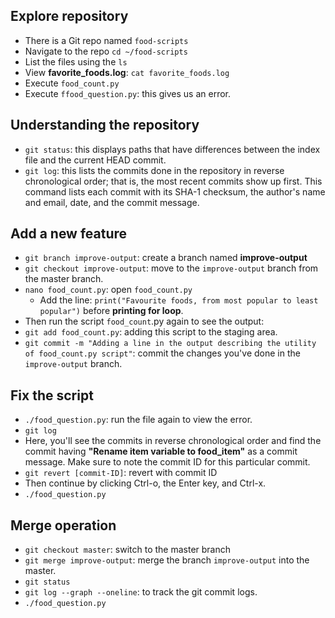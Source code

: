 ## Explore repository
- There is a Git repo named `food-scripts`
- Navigate to the repo
`cd ~/food-scripts`
- List the files using the `ls`
- View __favorite_foods.log__: `cat favorite_foods.log`
- Execute `food_count.py`
- Execute `ffood_question.py`: this gives us an error.

## Understanding the repository
- `git status`: this displays paths that have differences between the index file and the current HEAD commit.
- `git log`: this lists the commits done in the repository in reverse chronological order; that is, the most recent commits show up first. This command lists each commit with its SHA-1 checksum, the author's name and email, date, and the commit message.

## Add a new feature
- `git branch improve-output`: create a branch named __improve-output__ 
- `git checkout improve-output`: move to the `improve-output` branch from the master branch. 
- `nano food_count.py`: open `food_count.py`
    - Add the line: ```print("Favourite foods, from most popular to least popular")``` before **printing for loop**.
- Then run the script `food_count`.py again to see the output:
- `git add food_count.py`: adding this script to the staging area.
- `git commit -m "Adding a line in the output describing the utility of food_count.py script"`: commit the changes you've done in the `improve-output` branch.

## Fix the script
- `./food_question.py`: run the file again to view the error.
- `git log`
- Here, you'll see the commits in reverse chronological order and find the commit having **"Rename item variable to food_item"** as a commit message. Make sure to note the commit ID for this particular commit.
- `git revert [commit-ID]`: revert with commit ID
- Then continue by clicking Ctrl-o, the Enter key, and Ctrl-x.
- `./food_question.py`

## Merge operation
- `git checkout master`: switch to the master branch
- `git merge improve-output`: merge the branch `improve-output` into the master.
- `git status`
- `git log --graph --oneline`: to track the git commit logs.
- `./food_question.py`
